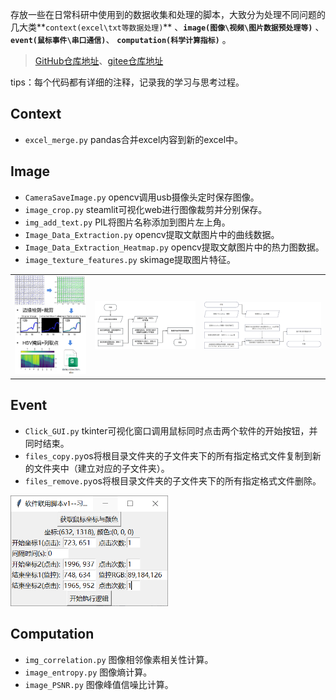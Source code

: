 存放一些在日常科研中使用到的数据收集和处理的脚本，大致分为处理不同问题的几大类**`context(excel\txt等数据处理)`** 、**`image(图像\视频\图片数据预处理等)`** 、**`event(鼠标事件\串口通信)`**、 **`computation(科学计算指标)`** 。

> [GitHub仓库地址](https://github.com/similing-scholar/ResearchScripts.git)、[gitee仓库地址](https://gitee.com/similing-scholar/ResearchScripts.git)

tips：每个代码都有详细的注释，记录我的学习与思考过程。

## Context
- `excel_merge.py` pandas合并excel内容到新的excel中。

## Image
- `CameraSaveImage.py` opencv调用usb摄像头定时保存图像。
- `image_crop.py` steamlit可视化web进行图像裁剪并分别保存。
- `img_add_text.py` PIL将图片名称添加到图片左上角。
- `Image_Data_Extraction.py` opencv提取文献图片中的曲线数据。
- `Image_Data_Extraction_Heatmap.py` opencv提取文献图片中的热力图数据。
- `image_texture_features.py` skimage提取图片特征。
<table>
  <tr>
    <td><img src="./readme/Image_Data_Extraction.png" alt="曲线数据提取示意图" /></td>
    <td><img src="./readme/DataExtraction_curve.png " alt="曲线数据提取算法流程图" /></td>
    <td><img src="./readme/DataExtraction_heatmap.png" alt="热力图数据提取算法流程图" /></td>
  </tr>
</table>

## Event
- `Click_GUI.py` tkinter可视化窗口调用鼠标同时点击两个软件的开始按钮，并同时结束。
- `files_copy.py`os将根目录文件夹的子文件夹下的所有指定格式文件复制到新的文件夹中（建立对应的子文件夹）。
- `files_remove.py`os将根目录文件夹的子文件夹下的所有指定格式文件删除。

<img src="./readme/Click_GUIv2.png" alt="联用脚本GUI" style="width:50%; height:auto;" />

## Computation
- `img_correlation.py` 图像相邻像素相关性计算。
- `image_entropy.py` 图像熵计算。
- `image_PSNR.py` 图像峰值信噪比计算。
